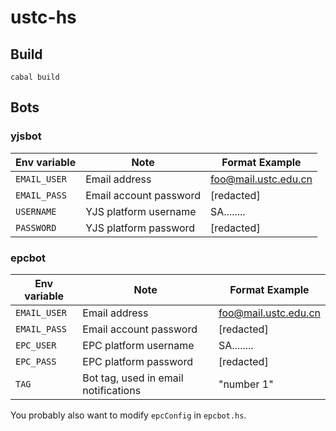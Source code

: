 # ustc-hs

## Build

```
cabal build
```

## Bots

### yjsbot

| Env variable | Note                   | Format Example       |
|--------------|------------------------|----------------------|
| `EMAIL_USER` | Email address          | foo@mail.ustc.edu.cn |
| `EMAIL_PASS` | Email account password | [redacted]           |
| `USERNAME`   | YJS platform username  | SA........           |
| `PASSWORD`   | YJS platform password  | [redacted]           |

### epcbot

| Env variable | Note                                 | Format Example       |
|--------------|--------------------------------------|----------------------|
| `EMAIL_USER` | Email address                        | foo@mail.ustc.edu.cn |
| `EMAIL_PASS` | Email account password               | [redacted]           |
| `EPC_USER`   | EPC platform username                | SA........           |
| `EPC_PASS`   | EPC platform password                | [redacted]           |
| `TAG`        | Bot tag, used in email notifications | "number 1"           |

You probably also want to modify `epcConfig` in `epcbot.hs`.

